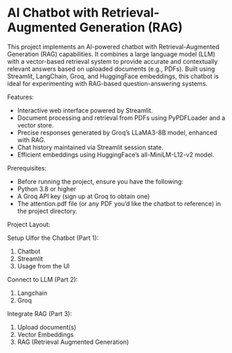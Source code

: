 # AI Chatbot with Retrieval-Augmented Generation (RAG)

This project implements an AI-powered chatbot with Retrieval-Augmented Generation (RAG) capabilities. It combines a large language model (LLM) with a vector-based retrieval system to provide accurate and contextually relevant answers based on uploaded documents (e.g., PDFs). Built using Streamlit, LangChain, Groq, and HuggingFace embeddings, this chatbot is ideal for experimenting with RAG-based question-answering systems.

Features:

- Interactive web interface powered by Streamlit.
- Document processing and retrieval from PDFs using PyPDFLoader and a vector store.
- Precise responses generated by Groq’s LLaMA3-8B model, enhanced with RAG.
- Chat history maintained via Streamlit session state.
- Efficient embeddings using HuggingFace’s all-MiniLM-L12-v2 model.

Prerequisites:

- Before running the project, ensure you have the following:
- Python 3.8 or higher
- A Groq API key (sign up at Groq to obtain one)
- The attention.pdf file (or any PDF you’d like the chatbot to reference) in the project directory.

Project Layout:

Setup Ulfor the Chatbot (Part 1):

1. Chatbot
2. Streamlit
3. Usage from the Ul
   
Connect to LLM (Part 2):

1. Langchain
2. Groq
   
Integrate RAG (Part 3):

1. Upload document(s)
2. Vector Embeddings
3. RAG (Retrieval Augmented Generation)
   
